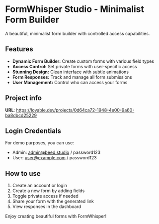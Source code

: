 
# FormWhisper Studio - Minimalist Form Builder

A beautiful, minimalist form builder with controlled access capabilities.

## Features

- **Dynamic Form Builder:** Create custom forms with various field types
- **Access Control:** Set private forms with user-specific access
- **Stunning Design:** Clean interface with subtle animations
- **Form Responses:** Track and manage all form submissions
- **User Management:** Control who can access your forms

## Project info

**URL**: https://lovable.dev/projects/0d64ca72-1948-4e00-9a60-ba8dbcd25229

## Login Credentials

For demo purposes, you can use:
- Admin: admin@beed.studio / password123
- User: user@example.com / password123

## How to use

1. Create an account or login
2. Create a new form by adding fields
3. Toggle private access if needed
4. Share your form with the generated link
5. View responses in the dashboard

Enjoy creating beautiful forms with FormWhisper!
